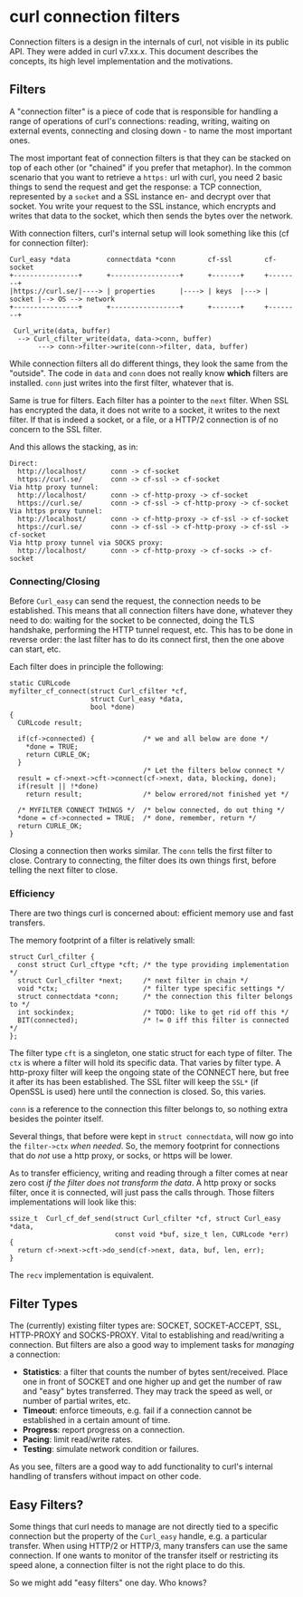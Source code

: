 # curl connection filters

Connection filters is a design in the internals of curl, not visible in its public API. They were added 
in curl v7.xx.x. This document describes the concepts, its high level implementation and the motivations.

## Filters

A "connection filter" is a piece of code that is responsible for handling a range of operations
of curl's connections: reading, writing, waiting on external events, connecting and closing down - to name the most important ones.

The most important feat of connection filters is that they can be stacked on top of each other (or "chained" if you prefer that metaphor). In the common scenario that you want to retrieve a `https:` url with curl, you need 2 basic things to send the request and get the response: a TCP connection, represented by a `socket` and a SSL instance en- and decrypt over that socket. You write your request to the SSL instance, which encrypts and writes that data to the socket, which then sends the bytes over the network.

With connection filters, curl's internal setup will look something like this (cf for connection filter):

```
Curl_easy *data         connectdata *conn        cf-ssl        cf-socket
+----------------+      +-----------------+      +-------+     +--------+
|https://curl.se/|----> | properties      |----> | keys  |---> | socket |--> OS --> network
+----------------+      +-----------------+      +-------+     +--------+

 Curl_write(data, buffer)
  --> Curl_cfilter_write(data, data->conn, buffer)
       ---> conn->filter->write(conn->filter, data, buffer)
```

While connection filters all do different things, they look the same from the "outside". The code in `data` and `conn` does not really know **which** filters are installed. `conn` just writes into the first filter, whatever that is.

Same is true for filters. Each filter has a pointer to the `next` filter. When SSL has encrypted the data, it does not write to a socket, it writes to the next filter. If that is indeed a socket, or a file, or a HTTP/2 connection is of no concern to the SSL filter.

And this allows the stacking, as in:

```
Direct:
  http://localhost/      conn -> cf-socket
  https://curl.se/       conn -> cf-ssl -> cf-socket
Via http proxy tunnel:
  http://localhost/      conn -> cf-http-proxy -> cf-socket 
  https://curl.se/       conn -> cf-ssl -> cf-http-proxy -> cf-socket
Via https proxy tunnel:
  http://localhost/      conn -> cf-http-proxy -> cf-ssl -> cf-socket 
  https://curl.se/       conn -> cf-ssl -> cf-http-proxy -> cf-ssl -> cf-socket
Via http proxy tunnel via SOCKS proxy:
  http://localhost/      conn -> cf-http-proxy -> cf-socks -> cf-socket 
```

### Connecting/Closing

Before `Curl_easy` can send the request, the connection needs to be established. This means that all connection filters have done, whatever they need to do: waiting for the socket to be connected, doing the TLS handshake, performing the HTTP tunnel request, etc. This has to be done in reverse order: the last filter has to do its connect first, then the one above can start, etc.

Each filter does in principle the following:

```
static CURLcode 
myfilter_cf_connect(struct Curl_cfilter *cf,
                    struct Curl_easy *data,
                    bool *done)
{
  CURLcode result;

  if(cf->connected) {            /* we and all below are done */
    *done = TRUE;
    return CURLE_OK;
  }
                                 /* Let the filters below connect */
  result = cf->next->cft->connect(cf->next, data, blocking, done);
  if(result || !*done)    
    return result;               /* below errored/not finished yet */

  /* MYFILTER CONNECT THINGS */  /* below connected, do out thing */
  *done = cf->connected = TRUE;  /* done, remember, return */
  return CURLE_OK;
}
```

Closing a connection then works similar. The `conn` tells the first filter to close. Contrary to connecting,
the filter does its own things first, before telling the next filter to close.

### Efficiency

There are two things curl is concerned about: efficient memory use and fast transfers.

The memory footprint of a filter is relatively small:

```
struct Curl_cfilter {
  const struct Curl_cftype *cft; /* the type providing implementation */
  struct Curl_cfilter *next;     /* next filter in chain */
  void *ctx;                     /* filter type specific settings */
  struct connectdata *conn;      /* the connection this filter belongs to */
  int sockindex;                 /* TODO: like to get rid off this */
  BIT(connected);                /* != 0 iff this filter is connected */
};
```
The filter type `cft` is a singleton, one static struct for each type of filter. The `ctx` is where a filter will hold its specific data. That varies by filter type. A http-proxy filter will keep the ongoing state of the CONNECT here, but free it after its has been established. The SSL filter will keep the `SSL*` (if OpenSSL is used) here until the connection is closed. So, this varies.

`conn` is a reference to the connection this filter belongs to, so nothing extra besides the pointer itself.

Several things, that before were kept in `struct connectdata`, will now go into the `filter->ctx` *when needed*. So, the memory footprint for connections that do *not* use a http proxy, or socks, or https will be lower.

As to transfer efficiency, writing and reading through a filter comes at near zero cost *if the filter does not transform the data*. A http proxy or socks filter, once it is connected, will just pass the calls through. Those filters implementations will look like this:

```
ssize_t  Curl_cf_def_send(struct Curl_cfilter *cf, struct Curl_easy *data,
                          const void *buf, size_t len, CURLcode *err)
{
  return cf->next->cft->do_send(cf->next, data, buf, len, err);
}
```
The `recv` implementation is equivalent.

## Filter Types

The (currently) existing filter types are: SOCKET, SOCKET-ACCEPT, SSL, HTTP-PROXY and SOCKS-PROXY. Vital to establishing and read/writing a connection. But filters are also a good way to implement tasks for *managing* a connection:

* **Statistics**: a filter that counts the number of bytes sent/received. Place one in front of SOCKET and one higher up and get the number of raw and "easy" bytes transferred. They may track the speed as well, or number of partial writes, etc.
* **Timeout**: enforce timeouts, e.g. fail if a connection cannot be established in a certain amount of time.
* **Progress**: report progress on a connection.
* **Pacing**: limit read/write rates.
* **Testing**: simulate network condition or failures.

As you see, filters are a good way to add functionality to curl's internal handling of transfers without impact on other code.

## Easy Filters?

Some things that curl needs to manage are not directly tied to a specific connection but the property of the `Curl_easy` handle, e.g. a particular transfer. When using HTTP/2 or HTTP/3, many transfers can use the same connection. If one wants to monitor of the transfer itself or restricting its speed alone, a connection filter is not the right place to do this.

So we might add "easy filters" one day. Who knows?
